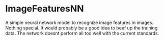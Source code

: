 ImageFeaturesNN
===============

A simple neural network model to recognize image features in images. Nothing special. It would probably be a good idea to beef up the training data. The network doesnt perform all too well with the current standards.
